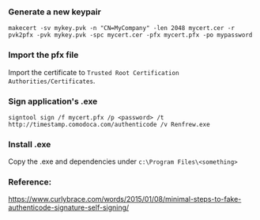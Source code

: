 ﻿### Generate a new keypair
```
makecert -sv mykey.pvk -n "CN=MyCompany" -len 2048 mycert.cer -r
pvk2pfx -pvk mykey.pvk -spc mycert.cer -pfx mycert.pfx -po mypassword
```

### Import the pfx file
Import the certificate to `Trusted Root Certification Authorities/Certificates`.

### Sign application's .exe
```
signtool sign /f mycert.pfx /p <password> /t http://timestamp.comodoca.com/authenticode /v Renfrew.exe
```

### Install .exe
Copy the .exe and dependencies under `c:\Program Files\<something>`

### Reference:
https://www.curlybrace.com/words/2015/01/08/minimal-steps-to-fake-authenticode-signature-self-signing/